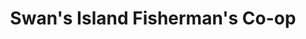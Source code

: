 ---
title: "Swan's Island Fisherman's Co-op"
url: /swans-island/swans-island-fishermans-co-op/
shop: wholesale
---